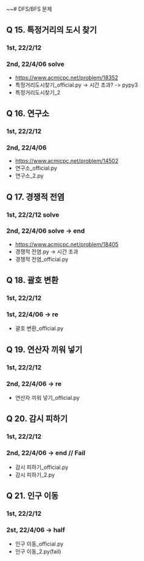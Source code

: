 ~~# DFS/BFS 문제

## Q 15. 특정거리의 도시 찾기
### 1st, 22/2/12
### 2nd, 22/4/06 solve

- https://www.acmicpc.net/problem/18352
- 특정거리도시찾기_official.py -> 시간 초과? -> pypy3
- 특정거리도시찾기_2 

## Q 16. 연구소
### 1st, 22/2/12
### 2nd, 22/4/06

- https://www.acmicpc.net/problem/14502
- 연구소_official.py
- 연구소_2.py

## Q 17. 경쟁적 전염
### 1st, 22/2/12 solve
### 2nd, 22/4/06 solve -> end

- https://www.acmicpc.net/problem/18405
- 경쟁적 전염.py -> 시간 초과
- 경쟁적 전염_official.py

## Q 18. 괄호 변환
### 1st, 22/2/12
### 1st, 22/4/06 -> re

 - 괄호 변환_official.py

## Q 19. 연산자 끼워 넣기
### 1st, 22/2/12
### 2nd, 22/4/06 -> re

 - 연산자 끼워 넣기_official.py

## Q 20. 감시 피하기
### 1st, 22/2/12
### 2nd, 22/4/06 -> end // Fail

 - 감시 피하기_official.py
 - 감시 피하기_2.py

## Q 21. 인구 이동
### 1st, 22/2/12
### 2st, 22/4/06 -> half

 - 인구 이동_official.py
 - 인구 이동_2.py(fail)